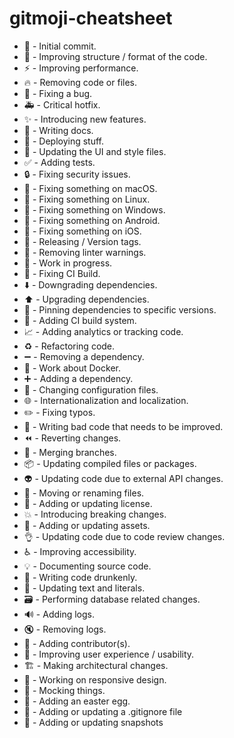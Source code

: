 # gitmoji-cheatsheet

* :tada: - Initial commit.
* :art: - Improving structure / format of the code.
* :zap: - Improving performance.
* :fire: - Removing code or files.
* :bug: - Fixing a bug.
* :ambulance: - Critical hotfix.
* :sparkles: - Introducing new features.
* :memo: - Writing docs.
* :rocket: - Deploying stuff.
* :lipstick: - Updating the UI and style files.
* :white_check_mark: - Adding tests.
* :lock: - Fixing security issues.
* :apple: - Fixing something on macOS.
* :penguin: - Fixing something on Linux.
* :checkered_flag: - Fixing something on Windows.
* :robot: - Fixing something on Android.
* :green_apple: - Fixing something on iOS.
* :bookmark: - Releasing / Version tags.
* :rotating_light: - Removing linter warnings.
* :construction: - Work in progress.
* :green_heart: - Fixing CI Build.
* :arrow_down: - Downgrading dependencies.
* :arrow_up: - Upgrading dependencies.
* :pushpin: - Pinning dependencies to specific versions.
* :construction_worker: - Adding CI build system.
* :chart_with_upwards_trend: - Adding analytics or tracking code.
* :recycle: - Refactoring code.
* :heavy_minus_sign: - Removing a dependency.
* :whale: - Work about Docker.
* :heavy_plus_sign: - Adding a dependency.
* :wrench: - Changing configuration files.
* :globe_with_meridians: - Internationalization and localization.
* :pencil2: - Fixing typos.
* :hankey: - Writing bad code that needs to be improved.
* :rewind: - Reverting changes.
* :twisted_rightwards_arrows: - Merging branches.
* :package: - Updating compiled files or packages.
* :alien: - Updating code due to external API changes.
* :truck: - Moving or renaming files.
* :page_facing_up: - Adding or updating license.
* :boom: - Introducing breaking changes.
* :bento: - Adding or updating assets.
* :ok_hand: - Updating code due to code review changes.
* :wheelchair: - Improving accessibility.
* :bulb: - Documenting source code.
* :beers: - Writing code drunkenly.
* :speech_balloon: - Updating text and literals.
* :card_file_box: - Performing database related changes.
* :loud_sound: - Adding logs.
* :mute: - Removing logs.
* :busts_in_silhouette: - Adding contributor(s).
* :children_crossing: - Improving user experience / usability.
* :building_construction: - Making architectural changes.
* :iphone: - Working on responsive design.
* :clown_face: - Mocking things.
* :egg: - Adding an easter egg.
* :see_no_evil: - Adding or updating a .gitignore file
* :camera_flash: - Adding or updating snapshots
